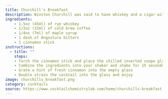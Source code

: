 ```yaml
---
title: Churchill's Breakfast
description: Winston Churchill was said to have whiskey and a cigar with breakfast, and this cocktail is a delicious homage to his legacy. The flamed cinnamon stick compliments the rich spiciness of the rye, the sweetness of the maple, and bitterness of the coffee. Original recipe by Chef Steps. 
ingredients:
    - 1.5oz (45ml) of rye whiskey
    - 1/2oz (15ml) of cold brew coffee
    - 1/4oz (7ml) of maple syrup
    - 1 dash of Angostura bitters
    - 1 cinnamon stick
instructions:
  - title: ""
    steps:
    - Torch the cinnamon stick and place the chilled inverted coupe glass over the smoke.
    - Combine the ingredients into your shaker and shake for 15 seconds
    - Grate a hint of fresh cinnamon into the empty glass
    - Double strain the cocktail into the glass and enjoy
image: churchills_breakfast.png
category: cocktails
source: https://www.cocktailchemistrylab.com/home/churchills-breakfast
---
```


